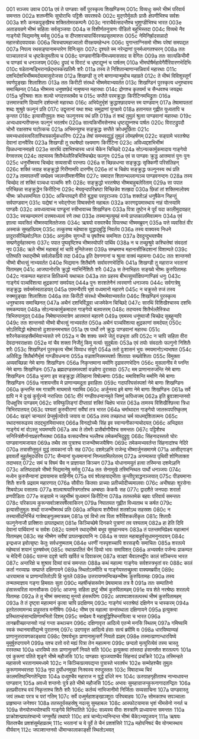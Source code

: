 001  सञ्जय उवाच
001a एवं ते पाण्डवाः सर्वे पुरस्कृत्य शिखण्डिनम्
001c विव्यधुः समरे भीष्मं परिवार्य समन्ततः
002a शतघ्नीभिः सुघोराभिः पट्टिशैः सपरश्वधैः
002c मुद्गरैर्मुसलैः प्रासैः क्षेपणीभिश्च सर्वशः
003a शरैः कनकपुङ्खैश्च शक्तितोमरकम्पनैः
003c नाराचैर्वत्सदन्तैश्च भुशुण्डीभिश्च भारत
003e अताडयन्रणे भीष्मं सहिताः सर्वसृञ्जयाः
004a स विशीर्णतनुत्राणः पीडितो बहुभिस्तदा
004c विव्यथे नैव गाङ्गेयो भिद्यमानेषु मर्मसु
005a स दीप्तशरचापार्चिरस्त्रप्रसृतमारुतः
005c नेमिनिर्ह्रादसन्नादो महास्त्रोदयपावकः
006a चित्रचापमहाज्वालो वीरक्षयमहेन्धनः
006c युगान्ताग्निसमो भीष्मः परेषां समपद्यत
007a निपत्य रथसङ्घानामन्तरेण विनिःसृतः
007c दृश्यते स्म नरेन्द्राणां पुनर्मध्यगतश्चरन्
008a ततः पाञ्चालराजं च धृष्टकेतुमतीत्य च
008c पाण्डवानीकिनीमध्यमाससाद स वेगितः
009a ततः सात्यकिभीमौ च पाण्डवं च धनञ्जयम्
009c द्रुपदं च विराटं च धृष्टद्युम्नं च पार्षतम्
010a भीमघोषैर्महावेगैर्वैरिवारणभेदिभिः
010c षडेतान्षड्भिरानर्छद्भास्करप्रतिमैः शरैः
011a तस्य ते निशितान्बाणान्सन्निवार्य महारथाः
011c दशभिर्दशभिर्भीष्ममर्दयामासुरोजसा
012a शिखण्डी तु रणे बाणान्यान्मुमोच महाव्रते
012c ते भीष्मं विविशुस्तूर्णं स्वर्णपुङ्खाः शिलाशिताः
013a ततः किरीटी संरब्धो भीष्ममेवाभ्यवर्तत
013c शिखण्डिनं पुरस्कृत्य धनुश्चास्य समाच्छिनत्
014a भीष्मस्य धनुषश्छेदं नामृष्यन्त महारथाः
014c द्रोणश्च कृतवर्मा च सैन्धवश्च जयद्रथः
015a भूरिश्रवाः शलः शल्यो भगदत्तस्तथैव च
015c सप्तैते परमक्रुद्धाः किरीटिनमभिद्रुताः
016a उत्तमास्त्राणि दिव्यानि दर्शयन्तो महारथाः
016c अभिपेतुर्भृशं क्रुद्धाश्छादयन्त स्म पाण्डवान्
017a तेषामापततां शब्दः शुश्रुवे फल्गुनं प्रति
017c उद्वृत्तानां यथा शब्दः समुद्राणां युगक्षये
018a हतानयत गृह्णीत युध्यतापि च कृन्तत
018c इत्यासीत्तुमुलः शब्दः फल्गुनस्य रथं प्रति
019a तं शब्दं तुमुलं श्रुत्वा पाण्डवानां महारथाः
019c अभ्यधावन्परीप्सन्तः फल्गुनं भरतर्षभ
020a सात्यकिर्भीमसेनश्च धृष्टद्युम्नश्च पार्षतः
020c विराटद्रुपदौ चोभौ राक्षसश्च घटोत्कचः
021a अभिमन्युश्च सङ्क्रुद्धः सप्तैते क्रोधमूर्छिताः
021c समभ्यधावंस्त्वरिताश्चित्रकार्मुकधारिणः
022a तेषां समभवद्युद्धं तुमुलं लोमहर्षणम्
022c सङ्ग्रामे भरतश्रेष्ठ देवानां दानवैरिव
023a शिखण्डी तु रथश्रेष्ठो रक्ष्यमाणः किरीटिना
023c अविध्यद्दशभिर्भीष्मं छिन्नधन्वानमाहवे
023e सारथिं दशभिश्चास्य ध्वजं चैकेन चिच्छिदे
024a सोऽन्यत्कार्मुकमादाय गाङ्गेयो वेगवत्तरम्
024c तदप्यस्य शितैर्भल्लैस्त्रिभिश्चिच्छेद फल्गुनः
025a एवं स पाण्डवः क्रुद्ध आत्तमात्तं पुनः पुनः
025c धनुर्भीष्मस्य चिच्छेद सव्यसाची परन्तपः
026a स च्छिन्नधन्वा सङ्क्रुद्धः सृक्किणी परिसंलिहन्
026c शक्तिं जग्राह सङ्क्रुद्धो गिरीणामपि दारणीम्
026e तां च चिक्षेप सङ्क्रुद्धः फल्गुनस्य रथं प्रति
027a तामापतन्तीं सम्प्रेक्ष्य ज्वलन्तीमशनीमिव
027c समादत्त शितान्भल्लान्पञ्च पाण्डवनन्दनः
028a तस्य चिच्छेद तां शक्तिं पञ्चधा पञ्चभिः शरैः
028c सङ्क्रुद्धो भरतश्रेष्ठ भीष्मबाहुबलेरिताम्
029a सा पपात परिच्छिन्ना सङ्क्रुद्धेन किरीटिना
029c मेघवृन्दपरिभ्रष्टा विच्छिन्नेव शतह्रदा
030a छिन्नां तां शक्तिमालोक्य भीष्मः क्रोधसमन्वितः
030c अचिन्तयद्रणे वीरो बुद्ध्या परपुरञ्जयः
031a शक्तोऽहं धनुषैकेन निहन्तुं सर्वपाण्डवान्
031c यद्येषां न भवेद्गोप्ता विष्वक्सेनो महाबलः
032a कारणद्वयमास्थाय नाहं योत्स्यामि पाण्डवैः
032c अवध्यत्वाच्च पाण्डूनां स्त्रीभावाच्च शिखण्डिनः
033a पित्रा तुष्टेन मे पूर्वं यदा कालीमुदावहत्
033c स्वच्छन्दमरणं दत्तमवध्यत्वं रणे तथा
033e तस्मान्मृत्युमहं मन्ये प्राप्तकालमिवात्मनः
034a एवं ज्ञात्वा व्यवसितं भीष्मस्यामिततेजसः
034c ऋषयो वसवश्चैव वियत्स्था भीष्ममब्रुवन्
035a यत्ते व्यवसितं वीर अस्माकं सुमहत्प्रियम्
035c तत्कुरुष्व महेष्वास युद्धाद्बुद्धिं निवर्तय
036a तस्य वाक्यस्य निधने प्रादुरासीच्छिवोऽनिलः
036c अनुलोमः सुगन्धी च पृषतैश्च समन्वितः
037a देवदुन्दुभयश्चैव सम्प्रणेदुर्महास्वनाः
037c पपात पुष्पवृष्टिश्च भीष्मस्योपरि पार्थिव
038a न च तच्छुश्रुवे कश्चित्तेषां संवदतां नृप
038c ऋते भीष्मं महाबाहुं मां चापि मुनितेजसा
039a सम्भ्रमश्च महानासीत्त्रिदशानां विशाम्पते
039c पतिष्यति रथाद्भीष्मे सर्वलोकप्रिये तदा
040a इति देवगणानां च श्रुत्वा वाक्यं महामनाः
040c ततः शान्तनवो भीष्मो बीभत्सुं नाभ्यवर्तत
040e भिद्यमानः शितैर्बाणैः सर्वावरणभेदिभिः
041a शिखण्डी तु महाराज भरतानां पितामहम्
041c आजघानोरसि क्रुद्धो नवभिर्निशितैः शरैः
042a स तेनाभिहतः सङ्ख्ये भीष्मः कुरुपितामहः
042c नाकम्पत महाराज क्षितिकम्पे यथाचलः
043a ततः प्रहस्य बीभत्सुर्व्याक्षिपन्गाण्डिवं धनुः
043c गाङ्गेयं पञ्चविंशत्या क्षुद्रकाणां समर्पयत्
044a पुनः शरशतेनैनं त्वरमाणो धनञ्जयः
044c सर्वगात्रेषु सङ्क्रुद्धः सर्वमर्मस्वताडयत्
045a एवमन्यैरपि भृशं वध्यमानो महारणे
045c न चक्रुस्ते रुजं तस्य रुक्मपुङ्खाः शिलाशिताः
046a ततः किरीटी संरब्धो भीष्ममेवाभ्यवर्तत
046c शिखण्डिनं पुरस्कृत्य धनुश्चास्य समाच्छिनत्
047a अथैनं दशभिर्विद्ध्वा ध्वजमेकेन चिच्छिदे
047c सारथिं विशिखैश्चास्य दशभिः समकम्पयत्
048a सोऽन्यत्कार्मुकमादत्त गाङ्गेयो बलवत्तरम्
048c तदप्यस्य शितैर्भल्लैस्त्रिधा त्रिभिरुपानुदत्
048e निमेषान्तरमात्रेण आत्तमात्तं महारणे
049a एवमस्य धनूंष्याजौ चिच्छेद सुबहून्यपि
049c ततः शान्तनवो भीष्मो बीभत्सुं नाभ्यवर्तत
050a अथैनं पञ्चविंशत्या क्षुद्रकाणां समर्दयत्
050c सोऽतिविद्धो महेष्वासो दुःशासनमभाषत
051a एष पार्थो रणे क्रुद्धः पाण्डवानां महारथः
051c शरैरनेकसाहस्रैर्मामेवाभ्यसते रणे
052a न चैष शक्यः समरे जेतुं वज्रभृता अपि
052c न चापि सहिता वीरा देवदानवराक्षसाः
052e मां चैव शक्ता निर्जेतुं किमु मर्त्याः सुदुर्बलाः
053a एवं तयोः संवदतोः फल्गुनो निशितैः शरैः
053c शिखण्डिनं पुरस्कृत्य भीष्मं विव्याध संयुगे
054a ततो दुःशासनं भूयः स्मयमानोऽभ्यभाषत
054c अतिविद्धः शितैर्बाणैर्भृशं गाण्डीवधन्वना
055a वज्राशनिसमस्पर्शाः शिताग्राः सम्प्रवेशिताः
055c विमुक्ता अव्यवच्छिन्ना नेमे बाणाः शिखण्डिनः
056a निकृन्तमाना मर्माणि दृढावरणभेदिनः
056c मुसलानीव मे घ्नन्ति नेमे बाणाः शिखण्डिनः
057a ब्रह्मदण्डसमस्पर्शा वज्रवेगा दुरासदाः
057c मम प्राणानारुजन्ति नेमे बाणाः शिखण्डिनः
058a भुजगा इव सङ्क्रुद्धा लेलिहाना विषोल्बणाः
058c ममाविशन्ति मर्माणि नेमे बाणाः शिखण्डिनः
059a नाशयन्तीव मे प्राणान्यमदूता इवाहिताः
059c गदापरिघसंस्पर्शा नेमे बाणाः शिखण्डिनः
060a कृन्तन्ति मम गात्राणि माघमासे गवामिव
060c अर्जुनस्य इमे बाणा नेमे बाणाः शिखण्डिनः
061a सर्वे ह्यपि न मे दुःखं कुर्युरन्ये नराधिपाः
061c वीरं गण्डीवधन्वानमृते जिष्णुं कपिध्वजम्
062a इति ब्रुवञ्शान्तनवो दिधक्षुरिव पाण्डवम्
062c सविष्फुलिङ्गां दीप्ताग्रां शक्तिं चिक्षेप भारत
063a तामस्य विशिखैश्छित्त्वा त्रिधा त्रिभिरपातयत्
063c पश्यतां कुरुवीराणां सर्वेषां तत्र भारत
064a चर्माथादत्त गाङ्गेयो जातरूपपरिष्कृतम्
064c खड्गं चान्यतरं प्रेप्सुर्मृत्योरग्रे जयाय वा
065a तस्य तच्छतधा चर्म व्यधमद्दंशितात्मनः
065c रथादनवरूढस्य तदद्भुतमिवाभवत्
066a विनद्योच्चैः सिंह इव स्वान्यनीकान्यचोदयत्
066c अभिद्रवत गाङ्गेयं मां वोऽस्तु भयमण्वपि
067a अथ ते तोमरैः प्रासैर्बाणौघैश्च समन्ततः
067c पट्टिशैश्च सनिस्त्रिंशैर्नानाप्रहरणैस्तथा
068a वत्सदन्तैश्च भल्लैश्च तमेकमभिदुद्रुवुः
068c सिंहनादस्ततो घोरः पाण्डवानामजायत
069a तथैव तव पुत्राश्च राजन्भीष्मजयैषिणः
069c तमेकमभ्यवर्तन्त सिंहनादांश्च नेदिरे
070a तत्रासीत्तुमुलं युद्धं तावकानां परैः सह
070c दशमेऽहनि राजेन्द्र भीष्मार्जुनसमागमे
071a आसीद्गाङ्ग इवावर्तो मुहूर्तमुदधेरिव
071c सैन्यानां युध्यमानानां निघ्नतामितरेतरम्
072a अगम्यरूपा पृथिवी शोणिताक्ता तदाभवत्
072c समं च विषमं चैव न प्राज्ञायत किञ्चन
073a योधानामयुतं हत्वा तस्मिन्स दशमेऽहनि
073c अतिष्ठदाहवे भीष्मो भिद्यमानेषु मर्मसु
074a ततः सेनामुखे तस्मिन्स्थितः पार्थो धनञ्जयः
074c मध्येन कुरुसैन्यानां द्रावयामास वाहिनीम्
075a वयं श्वेतहयाद्भीताः कुन्तीपुत्राद्धनञ्जयात्
075c पीड्यमानाः शितैः शस्त्रैः प्रद्रवाम महारणात्
076a सौवीराः कितवाः प्राच्याः प्रतीच्योदीच्यमालवाः
076c अभीषाहाः शूरसेनाः शिबयोऽथ वसातयः
077a शाल्वाश्रयास्त्रिगर्ताश्च अम्बष्ठाः केकयैः सह
077c द्वादशैते जनपदाः शरार्ता व्रणपीडिताः
077e सङ्ग्रामे न जहुर्भीष्मं युध्यमानं किरीटिना
078a ततस्तमेकं बहवः परिवार्य समन्ततः
078c परिकाल्य कुरून्सर्वाञ्शरवर्षैरवाकिरन्
079a निपातयत गृह्णीत विध्यताथ च कर्षत
079c इत्यासीत्तुमुलः शब्दो राजन्भीष्मरथं प्रति
080a अभिहत्य शरौघैस्तं शतशोऽथ सहस्रशः
080c न तस्यासीदनिर्भिन्नं गात्रेष्वङ्गुलमात्रकम्
081a एवं विभो तव पिता शरैर्विशकलीकृतः
081c शिताग्रैः फल्गुनेनाजौ प्राक्शिराः प्रापतद्रथात्
081e किञ्चिच्छेषे दिनकरे पुत्राणां तव पश्यताम्
082a हा हेति दिवि देवानां पार्थिवानां च सर्वशः
082c पतमाने रथाद्भीष्मे बभूव सुमहान्स्वनः
083a तं पतन्तमभिप्रेक्ष्य महात्मानं पितामहम्
083c सह भीष्मेण सर्वेषां प्रापतन्हृदयानि नः
084a स पपात महाबाहुर्वसुधामनुनादयन्
084c इन्द्रध्वज इवोत्सृष्टः केतुः सर्वधनुष्मताम्
084e धरणीं नास्पृशच्चापि शरसङ्घैः समाचितः
085a शरतल्पे महेष्वासं शयानं पुरुषर्षभम्
085c रथात्प्रपतितं चैनं दिव्यो भावः समाविशत्
086a अभ्यवर्षत पर्जन्यः प्राकम्पत च मेदिनी
086c पतन्स ददृशे चापि खर्वितं च दिवाकरम्
087a सञ्ज्ञां चैवालभद्वीरः कालं सञ्चिन्त्य भारत
087c अन्तरिक्षे च शुश्राव दिव्यां वाचं समन्ततः
088a कथं महात्मा गाङ्गेयः सर्वशस्त्रभृतां वरः
088c कालं कर्ता नरव्याघ्रः सम्प्राप्ते दक्षिणायने
089a स्थितोऽस्मीति च गाङ्गेयस्तच्छ्रुत्वा वाक्यमब्रवीत्
089c धारयामास च प्राणान्पतितोऽपि हि भूतले
089e उत्तरायणमन्विच्छन्भीष्मः कुरुपितामहः
090a तस्य तन्मतमाज्ञाय गङ्गा हिमवतः सुता
090c महर्षीन्हंसरूपेण प्रेषयामास तत्र वै
091a ततः सम्पातिनो हंसास्त्वरिता मानसौकसः
091c आजग्मुः सहिता द्रष्टुं भीष्मं कुरुपितामहम्
091e यत्र शेते नरश्रेष्ठः शरतल्पे पितामहः
092a ते तु भीष्मं समासाद्य मुनयो हंसरूपिणः
092c अपश्यञ्शरतल्पस्थं भीष्मं कुरुपितामहम्
093a ते तं दृष्ट्वा महात्मानं कृत्वा चापि प्रदक्षिणम्
093c गाङ्गेयं भरतश्रेष्ठं दक्षिणेन च भास्करम्
094a इतरेतरमामन्त्र्य प्राहुस्तत्र मनीषिणः
094c भीष्म एव महात्मा सन्संस्थाता दक्षिणायने
095a इत्युक्त्वा प्रस्थितान्हंसान्दक्षिणामभितो दिशम्
095c सम्प्रेक्ष्य वै महाबुद्धिश्चिन्तयित्वा च भारत
096a तानब्रवीच्छान्तनवो नाहं गन्ता कथञ्चन
096c दक्षिणावृत्त आदित्ये एतन्मे मनसि स्थितम्
097a गमिष्यामि स्वकं स्थानमासीद्यन्मे पुरातनम्
097c उदगावृत्त आदित्ये हंसाः सत्यं ब्रवीमि वः
098a धारयिष्याम्यहं प्राणानुत्तरायणकाङ्क्षया
098c ऐश्वर्यभूतः प्राणानामुत्सर्गे नियतो ह्यहम्
098e तस्मात्प्राणान्धारयिष्ये मुमूर्षुरुदगायने
099a यश्च दत्तो वरो मह्यं पित्रा तेन महात्मना
099c छन्दतो मृत्युरित्येवं तस्य चास्तु वरस्तथा
100a धारयिष्ये ततः प्राणानुत्सर्गे नियते सति
100c इत्युक्त्वा तांस्तदा हंसानशेत शरतल्पगः
101a एवं कुरूणां पतिते शृङ्गे भीष्मे महौजसि
101c पाण्डवाः सृञ्जयाश्चैव सिंहनादं प्रचक्रिरे
102a तस्मिन्हते महासत्त्वे भरतानाममध्यमे
102c न किञ्चित्प्रत्यपद्यन्त पुत्रास्ते भरतर्षभ
102e सम्मोहश्चैव तुमुलः कुरूणामभवत्तदा
103a नृपा दुर्योधनमुखा निःश्वस्य रुरुदुस्ततः
103c विषादाच्च चिरं कालमतिष्ठन्विगतेन्द्रियाः
104a दध्युश्चैव महाराज न युद्धे दधिरे मनः
104c ऊरुग्राहगृहीताश्च नाभ्यधावन्त पाण्डवान्
105a अवध्ये शन्तनोः पुत्रे हते भीष्मे महौजसि
105c अभावः सुमहान्राजन्कुरूनागादतन्द्रितः
106a हतप्रवीराश्च वयं निकृत्ताश्च शितैः शरैः
106c कर्तव्यं नाभिजानीमो निर्जिताः सव्यसाचिना
107a पाण्डवास्तु जयं लब्ध्वा परत्र च परां गतिम्
107c सर्वे दध्मुर्महाशङ्खाञ्शूराः परिघबाहवः
107e सोमकाश्च सपञ्चालाः प्राहृष्यन्त जनेश्वर
108a ततस्तूर्यसहस्रेषु नदत्सु सुमहाबलः
108c आस्फोटयामास भृशं भीमसेनो ननर्त च
109a सेनयोरुभयोश्चापि गाङ्गेये विनिपातिते
109c सन्न्यस्य वीराः शस्त्राणि प्राध्यायन्त समन्ततः
110a प्राक्रोशन्प्रापतंश्चान्ये जग्मुर्मोहं तथापरे
110c क्षत्रं चान्येऽभ्यनिन्दन्त भीष्मं चैकेऽभ्यपूजयन्
111a ऋषयः पितरश्चैव प्रशशंसुर्महाव्रतम्
111c भरतानां च ये पूर्वे ते चैनं प्रशशंसिरे
112a महोपनिषदं चैव योगमास्थाय वीर्यवान्
112c जपञ्शान्तनवो धीमान्कालाकाङ्क्षी स्थितोऽभवत्


